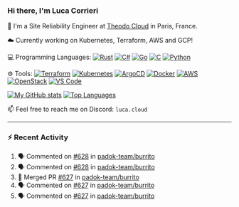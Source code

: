 ### Hi there, I'm Luca Corrieri

👋 I'm a Site Reliability Engineer at [Theodo Cloud](https://cloud.theodo.com/) in Paris, France.

☁️ Currently working on Kubernetes, Terraform, AWS and GCP!

💻 Programming Languages:
[![Rust](https://img.shields.io/badge/Rust-c14566?style=flat-square&logo=rust&logoColor=white)](#)
[![C#](https://img.shields.io/badge/C%23-1e9e25.svg?style=flat-square&logo=c%20sharp&logoColor=white)](#)
[![Go](https://img.shields.io/badge/Go-007d9c?style=flat-square&logo=go&logoColor=white)](#)
[![C](https://img.shields.io/badge/C-2570ae.svg?style=flat-square&logo=c&logoColor=white)](#)
[![Python](https://img.shields.io/badge/Python-3b78a7.svg?style=flat-square&logo=python&logoColor=white)](#)

⚙️ Tools:
[![Terraform](https://img.shields.io/badge/Terraform-7B42BC?style=flat-square&logo=terraform&logoColor=white)](#)
[![Kubernetes](https://img.shields.io/badge/Kubernetes-326CE5?style=flat-square&logo=kubernetes&logoColor=white)](#)
[![ArgoCD](https://img.shields.io/badge/ArgoCD-009485?style=flat-square&logo=argo&logoColor=white)](#)
[![Docker](https://img.shields.io/badge/Docker-2496ED?style=flat-square&logo=docker&logoColor=white)](#)
[![AWS](https://img.shields.io/badge/AWS-232F3E?style=flat-square&logo=amazonaws&logoColor=white)](#)
[![OpenStack](https://img.shields.io/badge/OpenStack-ED1944?style=flat-square&logo=openstack&logoColor=white)](#)
[![VS Code](https://img.shields.io/badge/VS%20Code-007ACC?style=flat-square&logo=visualstudiocode&logoColor=white)](#)

[![My GitHub stats](https://github-readme-stats.vercel.app/api?username=corrieriluca&hide_rank=true&count_private=true&include_all_commits=true&show_icons=true&theme=github_dark)](#)
[![Top Languages](https://github-readme-stats.vercel.app/api/top-langs/?username=corrieriluca&layout=compact&theme=github_dark)](#)

📫 Feel free to reach me on Discord: `luca.cloud`

---

### :zap: Recent Activity

<!--START_SECTION:activity-->
1. 🗣 Commented on [#628](https://github.com/padok-team/burrito/pull/628#issuecomment-3012899379) in [padok-team/burrito](https://github.com/padok-team/burrito)
2. 🗣 Commented on [#628](https://github.com/padok-team/burrito/pull/628#issuecomment-3012898015) in [padok-team/burrito](https://github.com/padok-team/burrito)
3. 🎉 Merged PR [#627](https://github.com/padok-team/burrito/pull/627) in [padok-team/burrito](https://github.com/padok-team/burrito)
4. 🗣 Commented on [#627](https://github.com/padok-team/burrito/pull/627#issuecomment-3007717976) in [padok-team/burrito](https://github.com/padok-team/burrito)
5. 🗣 Commented on [#627](https://github.com/padok-team/burrito/pull/627#issuecomment-3006110984) in [padok-team/burrito](https://github.com/padok-team/burrito)
<!--END_SECTION:activity-->
